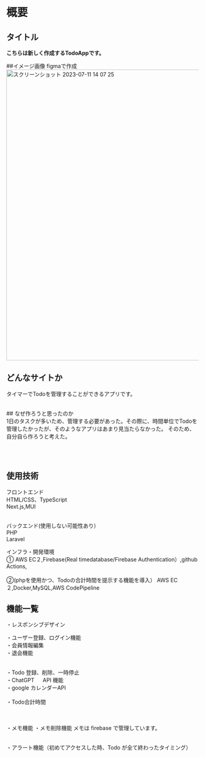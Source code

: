 
# 概要
## タイトル
<strong>こちらは新しく作成するTodoAppです。</strong>

##イメージ画像 figmaで作成<br>
<img width="759" alt="スクリーンショット 2023-07-11 14 07 25" src="https://github.com/kouta222/Todoapp/assets/124219242/4e7719ce-8725-4a30-a5a4-0d2eafe49845">
<br>

## どんなサイトか
タイマーでTodoを管理することができるアプリです。<br>


<br>
## なぜ作ろうと思ったのか<br>
1日のタスクが多いため、管理する必要があった。その際に、時間単位でTodoを管理したかったが、そのようなアプリはあまり見当たらなかった。
そのため、自分自ら作ろうと考えた。

<br><br>

## 使用技術
フロントエンド<br>
HTML/CSS、TypeScript<br>
Next.js,MUI<br><br>

バックエンド(使用しない可能性あり）<br>
PHP<br>
Laravel<br>

インフラ・開発環境<br>
①
AWS EC２,Firebase(Real timedatabase/Firebase Authentication）,github Actions, <br><br>
②(phpを使用かつ、Todoの合計時間を提示する機能を導入）
AWS EC２,Docker,MySQL,AWS CodePipeline

## 機能一覧
・レスポンシブデザイン<br>

・ユーザー登録、ログイン機能<br>
・会員情報編集<br>
・退会機能<br><br>

・Todo 登録、削除、一時停止<br>
・ChatGPT 　 API 機能<br>
・google カレンダーAPI
<br><br>
・Todo合計時間

<br><br>
・メモ機能
・メモ削除機能
メモは firebase で管理しています。<br><br>

・アラート機能（初めてアクセスした時、Todo が全て終わったタイミング）

